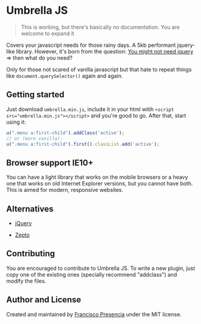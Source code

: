 # Umbrella JS

> This is working, but there's basically no documentation. You are welcome to expand it

Covers your javascript needs for those rainy days. A 5kb performant jquery-like library. However, it's born from the question: [You might not need jquery](http://youmightnotneedjquery.com/) => then what do you need?

Only for those not scared of vanilla javascript but that hate to repeat things like `document.querySelector()` again and again.



## Getting started

Just download `umbrella.min.js`, include it in your html witih `<script src="umbrella.min.js"></script>` and you're good to go. After that, start using it:

```js
u(".menu a:first-child").addClass('active');
// or (more vanilla):
u(".menu a:first-child").first().classList.add('active');
```


## Browser support IE10+

You can have a light library that works on the mobile browsers or a heavy one that works on old Internet Explorer versions, but you cannot have both. This is aimed for modern, responsive websites.



## Alternatives

- [jQuery](https://jquery.com/)

- [Zepto](http://zeptojs.com/) 


## Contributing

You are encouraged to contribute to Umbrella JS. To write a new plugin, just copy one of the existing ones (specially recommend "addclass") and modify the files.


## Author and License

Created and maintained by [Francisco Presencia](https://github.com/FranciscoP) under the MIT license.